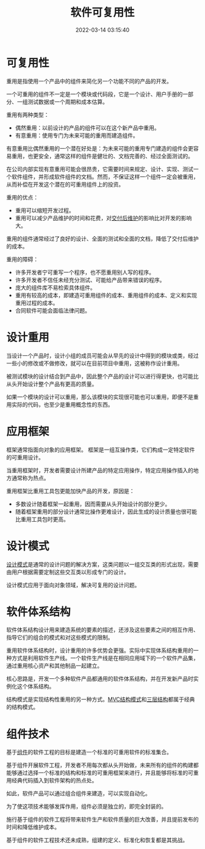 ﻿---
title: 软件可复用性
date: 2022-03-14 03:15:40
summary: 本文分享软件可复用性的相关内容。
tags:
- 软件质量
- 软件工程
categories:
- 软件工程
---

# 可复用性

重用是指使用一个产品中的组件来简化另一个功能不同的产品的开发。

一个可重用的组件不一定是一个模块或代码段，它是一个设计、用户手册的一部分、一组测试数据或一个周期和成本估算。

重用有两种类型：
- 偶然重用：以前设计的产品的组件可以在这个新产品中重用。
- 有意重用：使用专门为未来可能的重用而建造组件。

有意重用比偶然重用的一个潜在好处是：为未来可能的重用专门建造的组件会更容易重用，也更安全，通常这样的组件是健壮的、文档完善的、经过全面测试的。

在公司内部实现有意重用可能会很昂贵，它需要时间来规定、设计、实现、测试一个软件组件，并形成软件组件的文档。然而，不保证这样一个组件一定会被重用，从而补偿在开发这个潜在的可重用组件上的投资。

重用的优点：
- 重用可以缩短开发过程。
- 重用可以减少产品维护的时间和花费，对[交付后维护](https://blankspace.blog.csdn.net/article/details/123304706)的影响比对开发的影响大。

重用的组件通常经过了良好的设计、全面的测试和全面的文档，降低了交付后维护的成本。

重用的障碍：
- 许多开发者宁可重写一个程序，也不愿重用别人写的程序。
- 许多开发者不信任未经充分测试、可能给产品带来错误的程序。
- 庞大的组件库不易检索具体组件。
- 重用有较高的成本，即建造可重用组件的成本、重用组件的成本、定义和实现重用过程的成本。
- 合同软件可能会面临法律问题。

# 设计重用

当设计一个产品时，设计小组的成员可能会从早先的设计中得到的模块或类，经过一些小的修改或不做修改，就可以在目前项目中重用，这被称作设计重用。

被测试模块的设计结合到产品中，因此整个产品的设计可以进行得更快，也可能比从头开始设计整个产品有更高的质量。

如果一个模块的设计可以重用，那么该模块的实现很可能也可以重用，即便不是重用实际的代码，也至少是重用概念性的东西。

# 应用框架

框架通常指面向对象的应用框架。
框架是一组互操作类，它们构成一定特定软件的可重用设计。

当重用框架时，开发者需要设计所建产品的特定应用操作，特定应用操作插入的地方通常称为热点。

重用框架比重用工具包更能加快产品的开发，原因是：
- 多数设计随着框架一起重用，因而需要从头开始设计的部分更少。
- 随着框架重用的部分设计通常比操作更难设计，因此生成的设计质量也很可能比重用工具包时更高。

# 设计模式

[设计模式](https://blog.csdn.net/weixin_43896318/article/details/123255039)是通常的设计问题的解决方案，这类问题以一组交互类的形式出现，需要由用户根据需要定制这些交互类以形成专门的设计。

设计模式应用于面向对象领域，解决可复用的设计问题。

# 软件体系结构

软件体系结构设计用来建造系统的要素的描述，还涉及这些要素之间的相互作用、指导它们的组合的模式和对这些模式的限制。

重用软件体系结构时，设计重用的许多优势会更强。实际中实现体系结构重用的一种方式是利用软件生产线。一个软件生产线是在相同应用域下的一个软件产品集，通过重用核心资产和其他制品一起建立。

核心思路是，开发一个多种软件产品都通用的软件体系结构，并在开发新产品时实例化这个体系结构。

结构模式是实现结构性重用的另一种方式。[MVC结构模式](https://blankspace.blog.csdn.net/article/details/113826730)和[三层结构](https://blankspace.blog.csdn.net/article/details/113733653)都属于经典的结构模式。

# 组件技术

基于[组件](https://blankspace.blog.csdn.net/article/details/114670184)的软件工程的目标是建造一个标准的可重用软件的标准集合。

基于组件开展软件工程，开发者不用每次都从头开始做，未来所有的组件的构建都能够通过选择一个标准的结构和标准的可重用框架来进行，并且能够将标准的可重用经典代码插入到软件架构的热点处。

如此，软件产品可以通过组合组件来建造，可以实现自动化。

为了使这项技术能够发挥作用，组件必须是独立的，即完全封装的。

施行基于组件的软件工程将带来软件生产和软件质量的巨大改善，并且提前发布的时间和降低维护成本。

基于组件的软件工程技术还未成熟，组建的定义、标准化和恢复都是其挑战。

